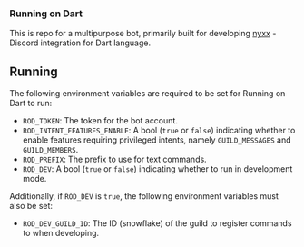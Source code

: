 ### Running on Dart

This is repo for a multipurpose bot, primarily built for developing [nyxx](https://github.com/l7ssha/nyxx) - Discord integration for Dart language.

## Running

The following environment variables are required to be set for Running on Dart to run:
- `ROD_TOKEN`: The token for the bot account.
- `ROD_INTENT_FEATURES_ENABLE`: A bool (`true` or `false`) indicating whether to enable features requiring privileged intents, namely `GUILD_MESSAGES` and `GUILD_MEMBERS`.
- `ROD_PREFIX`: The prefix to use for text commands.
- `ROD_DEV`: A bool (`true` or `false`) indicating whether to run in development mode.

Additionally, if `ROD_DEV` is `true`, the following environment variables must also be set:
- `ROD_DEV_GUILD_ID`: The ID (snowflake) of the guild to register commands to when developing.

